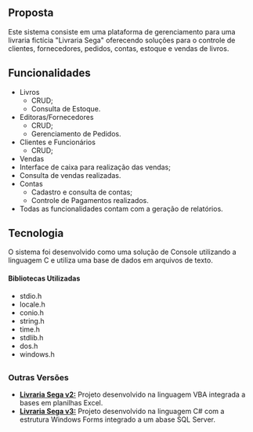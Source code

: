 ## Proposta
Este sistema consiste em uma plataforma de gerenciamento para uma livraria fictícia "Livraria Sega" oferecendo soluções para o controle de clientes, fornecedores, pedidos, contas, estoque e vendas de livros.

## Funcionalidades

- Livros
  - CRUD;
  - Consulta de Estoque.
- Editoras/Fornecedores
  - CRUD;
  - Gerenciamento de Pedidos.
- Clientes e Funcionários
  - CRUD;
-  Vendas
  - Interface de caixa para realização das vendas;
  - Consulta de vendas realizadas.
- Contas
  - Cadastro e consulta de contas;
  - Controle de Pagamentos realizados.
- Todas as funcionalidades contam com a geração de relatórios.
   
## Tecnologia
O sistema foi desenvolvido como uma solução de Console utilizando a linguagem C e utiliza uma base de dados em arquivos de texto.
#### Bibliotecas Utilizadas

- stdio.h
- locale.h
- conio.h
- string.h
- time.h
- stdlib.h
- dos.h
- windows.h

##
### Outras Versões

- **[Livraria Sega v2:](https://github.com/EduardoCesarPP/LivrariaSega_v2)** Projeto desenvolvido na linguagem VBA integrada a bases em planilhas Excel.
- **[Livraria Sega v3:](https://github.com/EduardoCesarPP/LivrariaSega_v1)** Projeto desenvolvido na linguagem C# com a estrutura Windows Forms integrado a um abase SQL Server.

